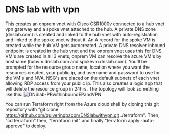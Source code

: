 # DNS lab with vpn

This creates an onprem vnet with Cisco CSR1000v connected to a hub vnet vpn gateway and a spoke vnet attached to the hub. A private DNS zone (dnslab.com) is created and linked to the hub vnet with auto-registration and linked to the spoke vnet without it. An A record for the spoke VM is created while the hub VM gets autocreated. A private DNS resolver inbound endpoint is created in the hub vnet and the onprem vnet uses this for DNS. VM's are created in all 3 vnets, onprem VM can resolve the azure VM's by hostname (hubvm.dnslab.com and spokevm.dnslab.com). You'll be prompted for the resource group name, location where you want the resources created, your public ip, and username and password to use for the VM's and NVA. NSG's are placed on the default subnets of each vnet allowing RDP access from your public ip. This also creates a logic app that will delete the resource group in 24hrs. The topology will look something like this:
![DNSlab-PRwithinboundEPandVPN](https://github.com/quiveringbacon/DNSlabwithvpn/assets/128983862/f2a21db5-df4a-444b-94e5-75cefe0f0f27)

You can run Terraform right from the Azure cloud shell by cloning this git repository with "git clone https://github.com/quiveringbacon/DNSlabwithvpn.git ./terraform". Then, "cd terraform" then, "terraform init" and finally "terraform apply -auto-approve" to deploy.
